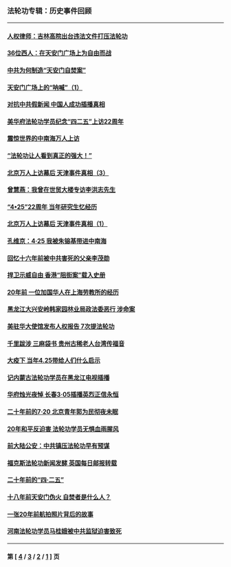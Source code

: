 ### 法轮功专辑：历史事件回顾
---
#### [人权律师：吉林高院出台违法文件打压法轮功](../../pages/nf5793/n13825665.md?09170430) 
#### [36位西人：在天安门广场上为自由而战](../../pages/nf5793/n13390029.md?09170430) 
#### [中共为何制造“天安门自焚案”](../../pages/nf5793/n13183270.md?09170430) 
#### [天安门广场上的“呐喊”（1）](../../pages/nf5793/n13105277.md?09170430) 
#### [对抗中共假新闻 中国人成功插播真相](../../pages/nf5793/n12910618.md?09170430) 
#### [美华府法轮功学员纪念“四二五”上访22周年](../../pages/nf5793/n12904445.md?09170430) 
#### [震惊世界的中南海万人上访](../../pages/nf5793/n12903976.md?09170430) 
#### [“法轮功让人看到真正的强大！”](../../pages/nf5793/n12903195.md?09170430) 
#### [北京万人上访幕后 天津事件真相（3）](../../pages/nf5793/n12902807.md?09170430) 
#### [曾慧燕：我曾在世贸大楼专访李洪志先生](../../pages/nf5793/n12898729.md?09170430) 
#### [“4•25”22周年 当年研究生忆经历](../../pages/nf5793/n12894152.md?09170430) 
#### [北京万人上访幕后 天津事件真相（1）](../../pages/nf5793/n12885174.md?09170430) 
#### [孔维京：4·25 我被朱镕基带进中南海](../../pages/nf5793/n12864987.md?09170430) 
#### [回忆十六年前被中共害死的父亲李茂勋](../../pages/nf5793/n12880270.md?09170430) 
#### [捍卫示威自由 香港“阻街案”载入史册](../../pages/nf5793/n12811245.md?09170430) 
#### [20年前 一位加国华人在上海劳教所的经历](../../pages/nf5793/n12707932.md?09170430) 
#### [黑龙江大兴安岭韩家园林业局政法委恶行 涉命案](../../pages/nf5793/n12622815.md?09170430) 
#### [美驻华大使馆发布人权报告 7次提法轮功](../../pages/nf5793/n12520541.md?09170430) 
#### [千里跋涉 三麻袋书 贵州古稀老人台湾传福音](../../pages/nf5793/n12198750.md?09170430) 
#### [大疫下 当年4.25带给人们什么启示](../../pages/nf5793/n12058565.md?09170430) 
#### [记内蒙古法轮功学员在黑龙江电视插播](../../pages/nf5793/n11699194.md?09170430) 
#### [华府烛光夜悼 长春3·05插播英烈正信永恒](../../pages/nf5793/n11397432.md?09170430) 
#### [二十年前的7·20 北京青年郭为民彻夜未眠](../../pages/nf5793/n11354195.md?09170430) 
#### [20年和平反迫害 法轮功学员无惧血雨腥风](../../pages/nf5793/n11348279.md?09170430) 
#### [前大陆公安：中共镇压法轮功早有预谋](../../pages/nf5793/n11352168.md?09170430) 
#### [福克斯法轮功新闻发酵  英国每日邮报转载](../../pages/nf5793/n11285952.md?09170430) 
#### [二十年前的“四·二五”](../../pages/nf5793/n11207639.md?09170430) 
#### [十八年前天安门伪火 自焚者是什么人？](../../pages/nf5793/n10996556.md?09170430) 
#### [一张20年前航拍照片背后的故事](../../pages/nf5793/n10693797.md?09170430) 
#### [河南法轮功学员马桂娥被中共监狱迫害致死](../../pages/nf5793/n10684974.md?09170430) 

---
#### 第 [ [4](./4.md?09170430) / [3](./3.md?09170430) / [2](./2.md?09170430) / [1](./1.md?09170430) ] 页
